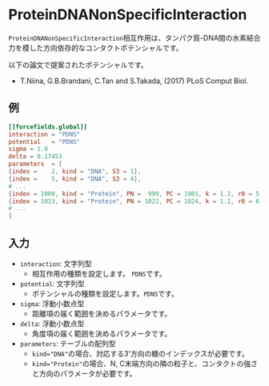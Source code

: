 # ProteinDNANonSpecificInteraction

`ProteinDNANonSpecificInteraction`相互作用は、タンパク質-DNA間の水素結合力を模した方向依存的なコンタクトポテンシャルです。

以下の論文で提案されたポテンシャルです。

- T.Niina, G.B.Brandani, C.Tan and S.Takada, (2017) PLoS Comput Biol.

## 例

```toml
[[forcefields.global]]
interaction = "PDNS"
potential   = "PDNS"
sigma = 1.0
delta = 0.17453
parameters  = [
{index =    2, kind = "DNA", S3 = 1},
{index =    5, kind = "DNA", S3 = 4},
# ...
{index = 1000, kind = "Protein", PN =  999, PC = 1001, k = 1.2, r0 = 5.0, theta0 = 1.57, phi0 = 1.73},
{index = 1023, kind = "Protein", PN = 1022, PC = 1024, k = 1.2, r0 = 6.0, theta0 = 1.57, phi0 = 1.73},
# ...
]
```

## 入力

- `interaction`: 文字列型
  - 相互作用の種類を設定します。 `PDNS`です。
- `potential`: 文字列型
  - ポテンシャルの種類を設定します。`PDNS`です。
- `sigma`: 浮動小数点型
  - 距離項の届く範囲を決めるパラメータです。
- `delta`: 浮動小数点型
  - 角度項の届く範囲を決めるパラメータです。
- `parameters`: テーブルの配列型
  - `kind="DNA"`の場合、対応する3'方向の糖のインデックスが必要です。
  - `kind="Protein"`の場合、N, C末端方向の隣の粒子と、コンタクトの強さと方向のパラメータが必要です。
